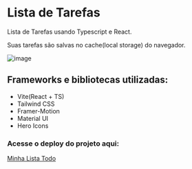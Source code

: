 # Lista de Tarefas
Lista de Tarefas usando Typescript e React. 
<p>Suas tarefas são salvas no cache(local storage) do navegador.</p>

![image](https://github.com/hicarop4/todolist/assets/42722236/fcaa05f3-7459-455c-8c38-8cc0183cc272)

## Frameworks e bibliotecas utilizadas:
- Vite(React + TS)
- Tailwind CSS 
- Framer-Motion 
- Material UI 
- Hero Icons 



### Acesse o deploy do projeto aqui:
[Minha Lista Todo](https://minhalistatodo.netlify.app)
